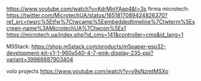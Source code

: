 https://www.youtube.com/watch?v=KdrMjnYAap4&t=3s
firma microtech:
https://twitter.com/MicrotechUA/status/1651817089424826370?ref_src=twsrc%5Etfw%7Ctwcamp%5Eembeddedtimeline%7Ctwterm%5Escreen-name%3AMicrotechUA%7Ctwcon%5Es1
https://microtech.ua/index.php?id_cms=141&controller=cms&id_lang=1

M5Stack:
https://shop.m5stack.com/products/m5paper-esp32-development-kit-v1-1-960x540-4-7-eink-display-235-ppi?variant=39966887903404

volo projects
https://www.youtube.com/watch?v=v9sNzmtMSXo
